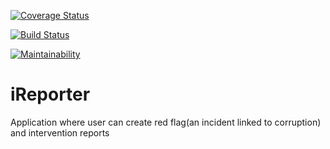 [![Coverage Status](https://coveralls.io/repos/github/AnselemOdims/iReporter/badge.svg?branch=develop)](https://coveralls.io/github/AnselemOdims/iReporter?branch=develop)

[![Build Status](https://travis-ci.org/AnselemOdims/iReporter.svg?branch=develop)](https://travis-ci.org/AnselemOdims/iReporter)

[![Maintainability](https://api.codeclimate.com/v1/badges/be794a448babcd129eb2/maintainability)](https://codeclimate.com/github/AnselemOdims/iReporter/maintainability)

# iReporter
Application where user can create red flag(an incident linked to corruption) and intervention reports
